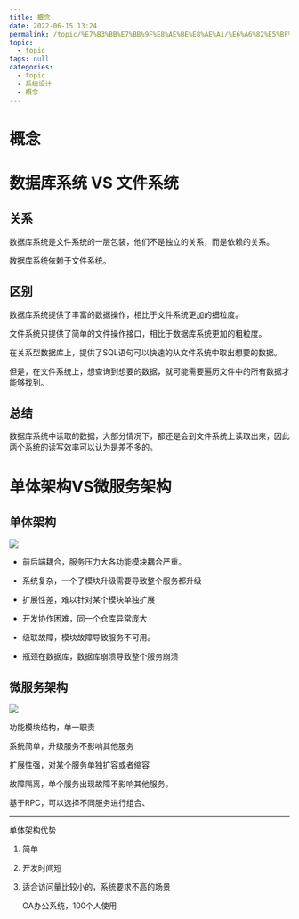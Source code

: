 ```yaml
---
title: 概念
date: 2022-06-15 13:24
permalink: /topic/%E7%B3%BB%E7%BB%9F%E8%AE%BE%E8%AE%A1/%E6%A6%82%E5%BF%B5
topic: 
  - topic
tags: null
categories: 
  - topic
  - 系统设计
  - 概念
---
```

# 概念

# 数据库系统 VS 文件系统

## 关系

数据库系统是文件系统的一层包装，他们不是独立的关系，而是依赖的关系。

数据库系统依赖于文件系统。

## 区别

数据库系统提供了丰富的数据操作，相比于文件系统更加的细粒度。

文件系统只提供了简单的文件操作接口，相比于数据库系统更加的粗粒度。

在关系型数据库上，提供了SQL语句可以快速的从文件系统中取出想要的数据。

但是，在文件系统上，想查询到想要的数据，就可能需要遍历文件中的所有数据才能够找到。

## 总结

数据库系统中读取的数据，大部分情况下，都还是会到文件系统上读取出来，因此两个系统的读写效率可以认为是差不多的。

# 单体架构VS微服务架构

## 单体架构

![](https://image.ztianzeng.com/uPic/20220623171115.png)

* 前后端耦合，服务压力大各功能模块耦合严重。

* 系统复杂，一个子模块升级需要导致整个服务都升级

* 扩展性差，难以针对某个模块单独扩展

* 开发协作困难，同一个仓库异常庞大

* 级联故障，模块故障导致服务不可用。

* 瓶颈在数据库，数据库崩溃导致整个服务崩溃

## 微服务架构

![](https://image.ztianzeng.com/uPic/20220623171802.png)

功能模块结构，单一职责

系统简单，升级服务不影响其他服务

扩展性强，对某个服务单独扩容或者缩容

故障隔离，单个服务出现故障不影响其他服务。

基于RPC，可以选择不同服务进行组合、

---

单体架构优势

1. 简单
2. 开发时间短
3. 适合访问量比较小的，系统要求不高的场景 

    OA办公系统，100个人使用
